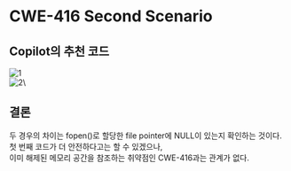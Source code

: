 # CWE-416 Second Scenario

## Copilot의 추천 코드

![1](./"CWE-416_1_(1).gif")\
![2](./"CWE-416_1_(2).gif")\

## 결론

두 경우의 차이는 fopen()로 할당한 file pointer에 NULL이 있는지 확인하는 것이다.\
첫 번째 코드가 더 안전하다고는 할 수 있겠으나,\
이미 해제된 메모리 공간을 참조하는 취약점인 CWE-416과는 관계가 없다.
